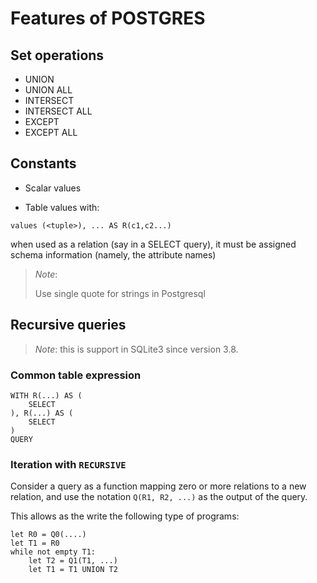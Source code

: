 Features of POSTGRES
====================

## Set operations

- UNION
- UNION ALL
- INTERSECT
- INTERSECT ALL
- EXCEPT
- EXCEPT ALL

## Constants

- Scalar values

- Table values with:
    
```
values (<tuple>), ... AS R(c1,c2...)    
```

when used as a relation (say in a SELECT query), it must be assigned schema
information (namely, the attribute names)

> *Note*:
>
> Use single quote for strings in Postgresql

## Recursive queries

> *Note*: this is support in SQLite3 since version 3.8.

### Common table expression


```
WITH R(...) AS (
    SELECT
), R(...) AS (
    SELECT
)
QUERY
```

### Iteration with `RECURSIVE`

Consider a query as a function mapping zero or more relations to a new relation,
and use the notation `Q(R1, R2, ...)` as the output of the query.

This allows as the write the following type of programs:

```
let R0 = Q0(....)
let T1 = R0
while not empty T1:
    let T2 = Q1(T1, ...)
    let T1 = T1 UNION T2
```
